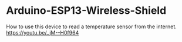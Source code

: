 # Arduino-ESP13-Wireless-Shield
How to use this device to read a temperature sensor from the internet.
https://youtu.be/_jM--H0f964
